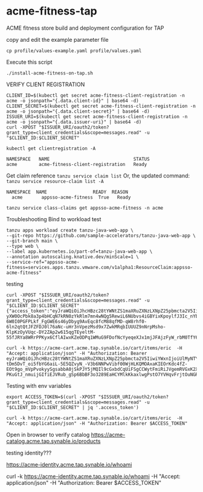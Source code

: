 # acme-fitness-tap
ACME fitness store build and deployment configuration for TAP 

copy and edit the example parameter file 
```
cp profile/values-example.yaml profile/values.yaml
```

Execute this script 
```
./install-acme-fitness-on-tap.sh
```

VERIFY CLIENT REGISTRATION
```
CLIENT_ID=$(kubectl get secret acme-fitness-client-registration -n acme -o jsonpath="{.data.client-id}" | base64 -d) 
CLIENT_SECRET=$(kubectl get secret acme-fitness-client-registration -n acme -o jsonpath="{.data.client-secret}" | base64 -d) 
ISSUER_URI=$(kubectl get secret acme-fitness-client-registration -n acme -o jsonpath="{.data.issuer-uri}" | base64 -d) 
curl -XPOST "$ISSUER_URI/oauth2/token?grant_type=client_credentials&scope=messages.read" -u "$CLIENT_ID:$CLIENT_SECRET"
```

`kubectl get clientregistration -A`
```
NAMESPACE   NAME                               STATUS
acme        acme-fitness-client-registration   Ready
```
 

Get claim reference
`tanzu service claim list`
Or, the updated command:
`tanzu service resource-claim list -A`
```
NAMESPACE  NAME                 READY  REASON  
  acme       appsso-acme-fitness  True   Ready  
```

`tanzu service class-claims get appsso-acme-fitness -n acme`

Troubleshooting
Bind to workload test 
```
tanzu apps workload create tanzu-java-web-app \
--git-repo https://github.com/sample-accelerators/tanzu-java-web-app \
--git-branch main \
--type web \
--label app.kubernetes.io/part-of=tanzu-java-web-app \
--annotation autoscaling.knative.dev/minScale=1 \
--service-ref="appsso-acme-fitness=services.apps.tanzu.vmware.com/v1alpha1:ResourceClaim:appsso-acme-fitness"
```

testing
```
curl -XPOST "$ISSUER_URI/oauth2/token?grant_type=client_credentials&scope=messages.read" -u "$CLIENT_ID:$CLIENT_SECRET" 
{"access_token":"eyJraWQiOiJhcHBzc28tYWNtZS1maXRuZXNzLXNpZ25pbmcta2V5IiwiYWxnIjoiUlMyNTYifQ.eyJzdWIiOiJhY21lX2FjbWUtZml0bmVzcy1jbGllbnQtcmVnaXN0cmF0aW9uIiwiYXVkIjoiYWNtZV9hY21lLWZpdG5lc3MtY2xpZW50LXJlZ2lzdHJhdGlvbiIsIm5iZiI6MTY3NTU0MTc2OCwic2NvcGUiOlsibWVzc2FnZXMucmVhZCJdLCJpc3MiOiJodHRwOlwvXC9hcHBzc28tYWNtZS1maXRuZXNzLmFjbWUudGFwLnN5bmFibGUuaW8iLCJleHAiOjE2NzU1NDIwNjgsImlhdCI6MTY3NTU0MTc2OH0.C0NVzzOOXKMyX3PmRb7-yXW0OcPbk8a3p4bHCqN7kRN0zYkRlm7mn4wNQg5RewiL6NUbvs4iGBYixKpoylfJ3Ic_nYb5YTrgCXX7L1O70V-6W0I0PGFPLkf_FgGWE6s46yDbyg9AvEqc8fcM88qfMD-qW8rhf0-6ln2qtQtJFZFDJ0l76aNc-uHr3nVpezMsd9x7ZwkMRqbIUUUZ9nNrpMsho-KlpKzOyVUqc-DY2ZAp2w615qgTEyeltM-55fJRYa8WRrPPKyx6CflAIwxKZeODPq1WMuG9FDofNcYyeqeXJx1mjJFAjzFyW_rbM0TfY6keTO8YX0udQYquOJgzvA","scope":"messages.read","token_type":"Bearer","expires_in":299}%        

curl -k https://acme-cart.acme.tap.synable.io/cart/items/eric  -H "Accept: application/json" -H "Authorization: Bearer eyJraWQiOiJhcHBzc28tYWNtZS1maXRuZXNzLXNpZ25pbmcta2V5IiwiYWxnIjoiUlMyNTYifQ.eyJzdWIiOiJhY21lX2FjbWUtZml0bmVzcy1jbGllbnQtcmVnaXN0cmF0aW9uIiwiYXVkIjoiYWNtZV9hY21lLWZpdG5lc3MtY2xpZW50LXJlZ2lzdHJhdGlvbiIsIm5iZiI6MTY3NTU0MTIzMSwic2NvcGUiOlsibWVzc2FnZXMucmVhZCJdLCJpc3MiOiJodHRwOlwvXC9hcHBzc28tYWNtZS1maXRuZXNzLmFjbWUudGFwLnN5bmFibGUuaW8iLCJleHAiOjE2NzU1NDE1MzEsImlhdCI6MTY3NTU0MTIzMX0.nBqIvgmBwRJ2P8LkaM30tt3mg6Gl6Ft1lBFTQM2x1WxSoCyhEnCnQLO_-tDm5DvT_oi5fbYG6aiL-5E5QZvyN_-V3b6NNPwVibf00WjHLKQMOAxaKIEOrKdc4fZ-EOt9go_mVpPvokyySgsabbA0jSkPJY5jMQIl9cGxbdCqUiFSgCCWytFmiRiJVgemRVGxK2XPtTieTc5M7o3lftSqogXN2ktS3RrppwXdPtrrRZd-PKuGtJ_nmuijGIfiEJVRub_gSp6BbBF3o3289EaHCYMlkKkaxlwgPstO7YVHqvFrjtOuNGRNlxSECyIis0AGc3xhcgAAB_xSTpchSZOi1g"
```
Testing with env variables
```
export ACCESS_TOKEN=$(curl -XPOST "$ISSUER_URI/oauth2/token?grant_type=client_credentials&scope=messages.read" -u "$CLIENT_ID:$CLIENT_SECRET" | jq '.access_token')

curl -k https://acme-cart.acme.tap.synable.io/cart/items/eric  -H "Accept: application/json" -H "Authorization: Bearer $ACCESS_TOKEN"
```

Open in browser to verify catalog
https://acme-catalog.acme.tap.synable.io/products


testing identity???

https://acme-identity.acme.tap.synable.io/whoami

curl -k https://acme-identity.acme.tap.synable.io/whoami  -H "Accept: application/json" -H "Authorization: Bearer $ACCESS_TOKEN"

